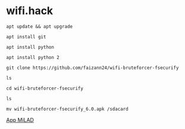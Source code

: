 # wifi.hack

`apt update && apt upgrade` 

`apt install git `

`apt install python `

`apt install python 2`

`git clone https://github.com/faizann24/wifi-bruteforcer-fsecurify`

`ls`

`cd wifi-bruteforcer-fsecurify`

`ls`

`mv wifi-bruteforcer-fsecurify_6.0.apk /sdacard`


[App MiLAD](https://t.me/App_MILAD) 
